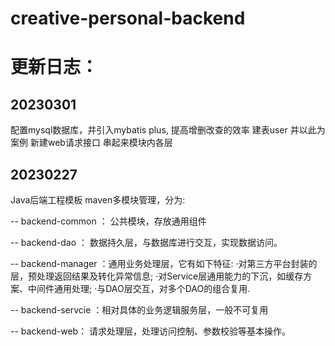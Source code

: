 # creative-personal-backend

# 更新日志：

## 20230301

配置mysql数据库，并引入mybatis plus, 提高增删改查的效率
建表user 并以此为案例 新建web请求接口 串起来模块内各层




## 20230227 

Java后端工程模板  maven多模块管理，分为:

-- backend-common ： 公共模块，存放通用组件

-- backend-dao ： 数据持久层，与数据库进行交互，实现数据访问。

-- backend-manager ：通用业务处理层，它有如下特征:
                            ·对第三方平台封装的层，预处理返回结果及转化异常信息;
                            ·对Service层通用能力的下沉，如缓存方案、中间件通用处理;
                            ·与DAO层交互，对多个DAO的组合复用.

-- backend-servcie ：相对具体的业务逻辑服务层，一般不可复用

-- backend-web： 请求处理层，处理访问控制、参数校验等基本操作。




